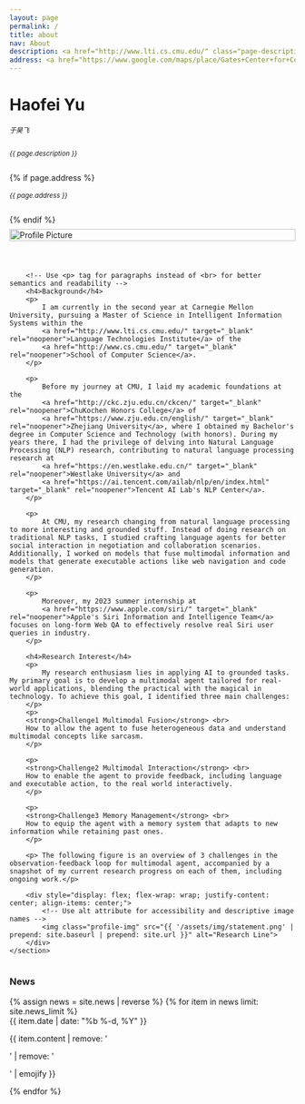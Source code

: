 ```yaml
---
layout: page
permalink: /
title: about
nav: About
description: <a href="http://www.lti.cs.cmu.edu/" class="page-description" target="_blank">Language Technologies Institute</a> • <a href="http://www.cs.cmu.edu/" class="page-description" target="_blank">School of Computer Science</a> • <a href="http://www.cmu.edu/" class="page-description" target="_blank">Carnegie Mellon University</a>
address: <a href="https://www.google.com/maps/place/Gates+Center+for+Computer+Science/@40.4432641,-79.9449469,19.18z/data=!4m5!3m4!1s0x8834f22175d2f3cf:0x963e80aba7fde2d0!8m2!3d40.4435476!4d-79.9446184" class="page-description" target="_blank">5000 Forbes Ave, Pittsburgh, PA 15213</a>
---
```


<div class="col p-0 pt-4 pb-4">
  <h1 class="title text-left font-weight-bold">Haofei Yu</h1> 
  <h6 class="pb-3 m-0 mb-2" style="font-size: 0.83em;">于昊飞</h6>
  <h6 class="m-0 mb-2" style="font-size: 0.83em;">{{ page.description }}</h6>
  {% if page.address %}
      <h6 class="m-0 mb-2" style="font-size: 0.83em;">{{ page.address }}</h6>
  {% endif %}
</div>


<!-- Introduction -->

<div style="display: flex; flex-wrap: wrap;">
    <section class="profile">
        <!-- Avoid inline styles where possible and use a separate CSS file or <style> block -->
        <div class="profile-image-container">
            <!-- Use alt attribute for accessibility and descriptive image names -->
            <img class="profile-img" src="{{ '/assets/img/self_pic_2.jpg' | prepend: site.baseurl | prepend: site.url }}" alt="Profile Picture">
        </div>

        <!-- Use <p> tag for paragraphs instead of <br> for better semantics and readability -->
        <h4>Background</h4>
        <p>
            I am currently in the second year at Carnegie Mellon University, pursuing a Master of Science in Intelligent Information Systems within the 
            <a href="http://www.lti.cs.cmu.edu/" target="_blank" rel="noopener">Language Technologies Institute</a> of the 
            <a href="http://www.cs.cmu.edu/" target="_blank" rel="noopener">School of Computer Science</a>.
        </p>

        <p>
            Before my journey at CMU, I laid my academic foundations at the
            <a href="http://ckc.zju.edu.cn/ckcen/" target="_blank" rel="noopener">ChuKochen Honors College</a> of
            <a href="https://www.zju.edu.cn/english/" target="_blank" rel="noopener">Zhejiang University</a>, where I obtained my Bachelor's degree in Computer Science and Technology (with honors). During my years there, I had the privilege of delving into Natural Language Processing (NLP) research, contributing to natural language processing research at
            <a href="https://en.westlake.edu.cn/" target="_blank" rel="noopener">Westlake University</a> and
            <a href="https://ai.tencent.com/ailab/nlp/en/index.html" target="_blank" rel="noopener">Tencent AI Lab's NLP Center</a>.
        </p>

        <p>
            At CMU, my research changing from natural language processing to more interesting and grounded stuff. Instead of doing research on traditional NLP tasks, I studied crafting language agents for better social interaction in negotiation and collaboration scenarios. Additionally, I worked on models that fuse multimodal information and models that generate executable actions like web navigation and code generation. 
        </p>

        <p>
            Moreover, my 2023 summer internship at 
            <a href="https://www.apple.com/siri/" target="_blank" rel="noopener">Apple's Siri Information and Intelligence Team</a> focuses on long-form Web QA to effectively resolve real Siri user queries in industry.
        </p>

        <h4>Research Interest</h4>
        <p>
            My research enthusiasm lies in applying AI to grounded tasks. My primary goal is to develop a multimodal agent tailored for real-world applications, blending the practical with the magical in technology. To achieve this goal, I identified three main challenges: 
        </p>
        <p>
        <strong>Challenge1 Multimodal Fusion</strong> <br>
        How to allow the agent to fuse heterogeneous data and understand multimodal concepts like sarcasm.
        </p>

        <p>
        <strong>Challenge2 Multimodal Interaction</strong> <br>
        How to enable the agent to provide feedback, including language and executable action, to the real world interactively.
        </p>
        
        <p>
        <strong>Challenge3 Memory Management</strong> <br>
        How to equip the agent with a memory system that adapts to new information while retaining past ones.
        </p>

        <p> The following figure is an overview of 3 challenges in the observation-feedback loop for multimodal agent, accompanied by a snapshot of my current research progress on each of them, including ongoing work.</p>

        <div style="display: flex; flex-wrap: wrap; justify-content: center; align-items: center;">
            <!-- Use alt attribute for accessibility and descriptive image names -->
            <img class="profile-img" src="{{ '/assets/img/statement.png' | prepend: site.baseurl | prepend: site.url }}" alt="Research Line">
        </div>
    </section>
</div>

<!-- Add CSS (either inline or preferably in a separate stylesheet) -->
<style>
.profile {
    padding: 0;
}
.profile-image-container {
    display: flex;
    justify-content: center; /*Center horizontally */
    align-items: center;     /* Center vertically*/
    max-width: 100%;
    padding-top: 0.5rem;
    padding-bottom: 2.5rem;
}
.profile-img {
    width: 100%;
    height: auto; /*to maintain aspect ratio*/
}
@media screen and (max-width: 576px) {
    .profile-image-container {
        max-width: 100%;
        padding-left: 0;
        padding-bottom: 1rem;
    }
}
</style>


<!-- News -->
<div class="news mt-3 p-0">
  <h3 class="title mb-4 p-0">News</h3>
  {% assign news = site.news | reverse %}
  {% for item in news limit: site.news_limit %}
    <div class="row p-0">
      <div class="col-sm-2 p-0">
        <span class="badge danger-color-dark darken-1 font-weight-bold text-uppercase align-middle date ml-3">
          {{ item.date | date: "%b %-d, %Y" }}
        </span>
      </div>
      <div class="col-sm-10 mt-2 mt-sm-0 ml-3 ml-md-0 p-0 font-weight-light text">
        <p>{{ item.content | remove: '<p>' | remove: '</p>' | emojify }}</p>
      </div>
    </div>
  {% endfor %}
</div>

<script type="text/javascript" id="clustrmaps" src="//cdn.clustrmaps.com/map_v2.js?cl=ffffff&w=700&t=tt&d=NhXj4joI7G-QcI07Qz4cPPkmnIj_bE-Zi4HhgEt-oCs"></script>
